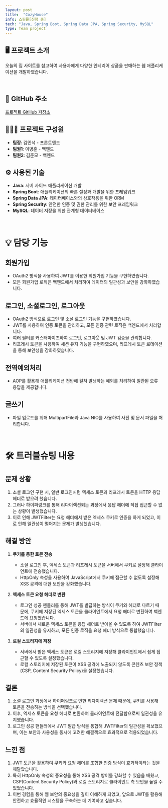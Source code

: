 ```yaml
---
layout: post
title:  "CozyHouse"
info: 쇼핑몰[진행 중]
tech: "Java, Spring Boot, Spring Data JPA, Spring Security, MySQL"
type: Team project
---
```


## 🖥️ 프로젝트 소개
오늘의 집 사이트를 참고하여 사용자에게 다양한 인테리어 상품을 판매하는 웹 애플리케이션을 개발하였습니다.

<br/>

## 🔗 GitHub 주소
[프로젝트 GitHub 저장소](https://github.com/qudgns8883/CozyHouse)

## 👨‍👩‍👦 프로젝트 구성원
- **팀장**: 김민석 - 프론트엔드 
- **팀원1**: 이병훈 - 백엔드
- **팀원2**: 김준모 - 백엔드

## ⚙️ 사용된 기술
- **Java**: 서버 사이드 애플리케이션 개발
- **Spring Boot**: 애플리케이션의 빠른 설정과 개발을 위한 프레임워크
- **Spring Data JPA**: 데이터베이스와의 상호작용을 위한 ORM
- **Spring Security**: 안전한 인증 및 권한 관리를 위한 보안 프레임워크
- **MySQL**: 데이터 저장을 위한 관계형 데이터베이스

<br/>

# 💡 담당 기능

## 회원가입
- OAuth2 방식을 사용하여 JWT를 이용한 회원가입 기능을 구현하였습니다.
- 모든 회원가입 로직은 백엔드에서 처리하여 데이터의 일관성과 보안을 강화하였습니다.

## 로그인, 소셜로그인, 로그아웃
- OAuth2 방식으로 로그인 및 소셜 로그인 기능을 구현하였습니다.
- JWT를 사용하여 인증 토큰을 관리하고, 모든 인증 관련 로직은 백엔드에서 처리합니다.
- 여러 필터를 커스터마이즈하여 로그인, 로그아웃 및 JWT 검증을 관리합니다.
- 리프레시 토큰을 사용하여 세션 유지 기능을 구현하였으며, 리프레시 토큰 로테이션을 통해 보안성을 강화하였습니다.

## 전역예외처리
- AOP를 활용해 애플리케이션 전반에 걸쳐 발생하는 예외를 처리하여 일관된 오류 응답을 제공합니다.

## 글쓰기
- 파일 업로드를 위해 MultipartFile과 Java NIO를 사용하여 사진 및 문서 파일을 처리합니다.

<br/>

# 🛠️ 트러블슈팅 내용

## 문제 상황 
1. 소셜 로그인 구현 시, 일반 로그인처럼 엑세스 토큰과 리프레시 토큰을 HTTP 응답 헤더로 받으려 했습니다.
2. 그러나 하이퍼링크를 통해 리다이렉션되는 과정에서 응답 헤더에 직접 접근할 수 없는 상황이 발생했습니다.
3. 이로 인해 JWTFilter는 요청 헤더에서 받은 엑세스 쿠키로 인증을 하게 되었고, 이로 인해 일관성이 떨어지는 문제가 발생했습니다.

## 해결 방안
1. **쿠키를 통한 토큰 전송**  
   - 소셜 로그인 후, 엑세스 토큰과 리프레시 토큰을 서버에서 쿠키로 설정해 클라이언트에 전송했습니다.
   - HttpOnly 속성을 사용하여 JavaScript에서 쿠키에 접근할 수 없도록 설정해 XSS 공격에 대한 보안을 강화했습니다.

2. **엑세스 토큰 요청 헤더로 변환**  
   - 로그인 성공 핸들러를 통해 JWT를 발급하는 방식이 쿠키와 헤더로 다르기 때문에, 쿠키에 저장된 엑세스 토큰을 클라이언트에서 요청 헤더로 변환하여 백엔드에 요청했습니다.  
   - 서버에서 새로운 엑세스 토큰을 응답 헤더로 받아올 수 있도록 하여 JWTFilter의 일관성을 유지하고, 모든 인증 로직을 요청 헤더 방식으로 통합했습니다.  

3. **로컬 스토리지에 저장**  
   - 서버에서 받은 엑세스 토큰은 로컬 스토리지에 저장해 클라이언트에서 쉽게 접근할 수 있도록 설정했습니다.  
   - 로컬 스토리지에 저장된 토큰이 XSS 공격에 노출되지 않도록 콘텐츠 보안 정책(CSP, Content Security Policy)을 설정했습니다.  
   
## 결론
1. 소셜 로그인 과정에서 하이퍼링크로 인한 리다이렉션 문제 때문에, 쿠키를 사용해 토큰을 전송하는 방식을 선택했습니다.
2. 이후, 엑세스 토큰을 요청 헤더로 변환하여 클라이언트에 전달함으로써 일관성을 유지했습니다.
3. 로그인 성공 핸들러에서 JWT 발급 방식을 통합해 JWTFilter의 일관성을 확보했으며, 이는 보안과 사용성을 동시에 고려한 해결책으로 효과적으로 적용되었습니다.

## 느낀 점
1. JWT 토큰을 활용하여 쿠키와 요청 헤더를 조합한 인증 방식이 효과적이라는 것을 깨달았습니다.
2. 특히 HttpOnly 속성의 중요성을 통해 XSS 공격 방어를 강화할 수 있음을 배웠고, CSP(Content Security Policy)와 로컬 스토리지로 클라이언트 측 보안을 높일 수 있었습니다.
3. 이번 경험을 통해 웹 보안의 중요성을 깊이 이해하게 되었고, 앞으로 JWT를 활용해 안전하고 효율적인 시스템을 구축하는 데 기여하고 싶습니다.
